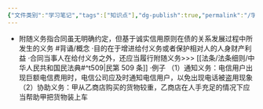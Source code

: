 ```yaml
---
{"文件类别":"学习笔记","tags":["知识点"],"dg-publish":true,"permalink":"/学习笔记/知识点cheese/附随义务/","dgPassFrontmatter":true,"created":"2024-07-06T17:10:56.555+08:00","updated":"2024-09-30T11:32:53.027+08:00"}
---
```


- 附随义务指合同虽无明确约定，但基于诚实信用原则在债的关系发展过程中所发生的义务 #背诵/概念 
·目的在于增进给付义务或者保护相对人的人身财产利益
·合同当事人在给付义务之外，还应当履行附随义务>>> [[法条/法条细则/中华人民共和国民法典#^t509\|民第 509 条]]
·例子
（1）通知义务：电信用户出现巨额电信费用时，电信公司应及时通知电信用户，以免出现电话被盗用现象
（2）协助义务：甲从乙商店购买的货物较重，乙商店在人手充足的情况下应当帮助甲把货物装上车